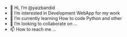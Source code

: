 - 👋 Hi, I’m @yaizbandid
- 👀 I’m interested in Development WebApp for my work
- 🌱 I’m currently learning How to code Python and other
- 💞️ I’m looking to collaborate on ...
- 📫 How to reach me ...

<!---
yaizbandid/yaizbandid is a ✨ special ✨ repository because its `README.md` (this file) appears on your GitHub profile.
You can click the Preview link to take a look at your changes.
--->
